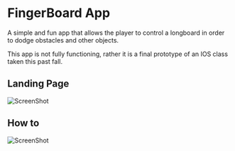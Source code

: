 # FingerBoard App

A simple and fun app that allows the player to control a longboard in order to dodge obstacles and other objects. 

This app is not fully functioning, rather it is a final prototype of an IOS class taken this past fall. 


## Landing Page
![ScreenShot](https://github.com/cnsaidel/FingerBoard/blob/master/iPhoneScreen.png) 

## How to
![ScreenShot](https://github.com/cnsaidel/FingerBoard/blob/master/howto2.png) 